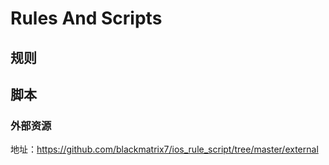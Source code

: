 # Rules And Scripts

## 规则

## 脚本

### 外部资源
地址：https://github.com/blackmatrix7/ios_rule_script/tree/master/external
